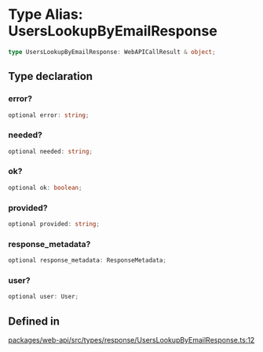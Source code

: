 # Type Alias: UsersLookupByEmailResponse

```ts
type UsersLookupByEmailResponse: WebAPICallResult & object;
```

## Type declaration

### error?

```ts
optional error: string;
```

### needed?

```ts
optional needed: string;
```

### ok?

```ts
optional ok: boolean;
```

### provided?

```ts
optional provided: string;
```

### response\_metadata?

```ts
optional response_metadata: ResponseMetadata;
```

### user?

```ts
optional user: User;
```

## Defined in

[packages/web-api/src/types/response/UsersLookupByEmailResponse.ts:12](https://github.com/slackapi/node-slack-sdk/blob/c15385ef93ccdde9702f52f7d1f445999203d794/packages/web-api/src/types/response/UsersLookupByEmailResponse.ts#L12)

